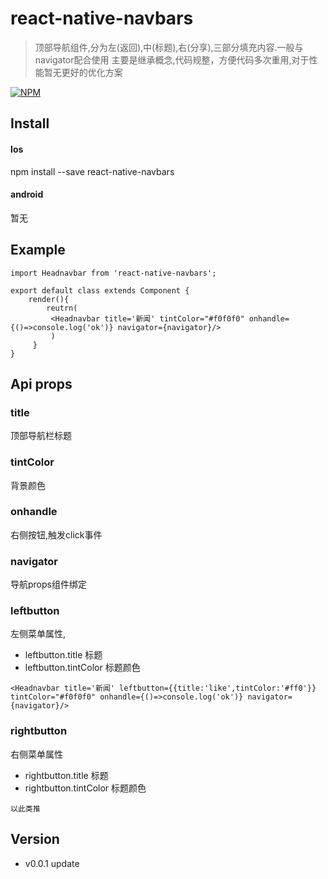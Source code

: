 # react-native-navbars

> 顶部导航组件,分为左(返回),中(标题),右(分享),三部分填充内容.一般与navigator配合使用
> 主要是继承概念,代码规整，方便代码多次重用,对于性能暂无更好的优化方案

[![NPM](https://nodei.co/npm/react-native-navbars.png)](https://nodei.co/npm/react-native-navbars/)

## Install
#### Ios
npm install --save react-native-navbars
#### android
暂无

## Example

```
import Headnavbar from 'react-native-navbars';

export default class extends Component {
    render(){
        reutrn(
         <Headnavbar title='新闻' tintColor="#f0f0f0" onhandle={()=>console.log('ok')} navigator={navigator}/>
         )
     }
}
```

## Api props

### title
顶部导航栏标题

### tintColor
背景颜色

### onhandle
右侧按钮,触发click事件

### navigator
导航props组件绑定

### leftbutton
左侧菜单属性,
- leftbutton.title 标题
- leftbutton.tintColor 标题颜色

```
<Headnavbar title='新闻' leftbutton={{title:'like',tintColor:'#ff0'}} tintColor="#f0f0f0" onhandle={()=>console.log('ok')} navigator={navigator}/>
```

### rightbutton
右侧菜单属性
- rightbutton.title 标题
- rightbutton.tintColor 标题颜色
```
以此类推
```

## Version

- v0.0.1 update
